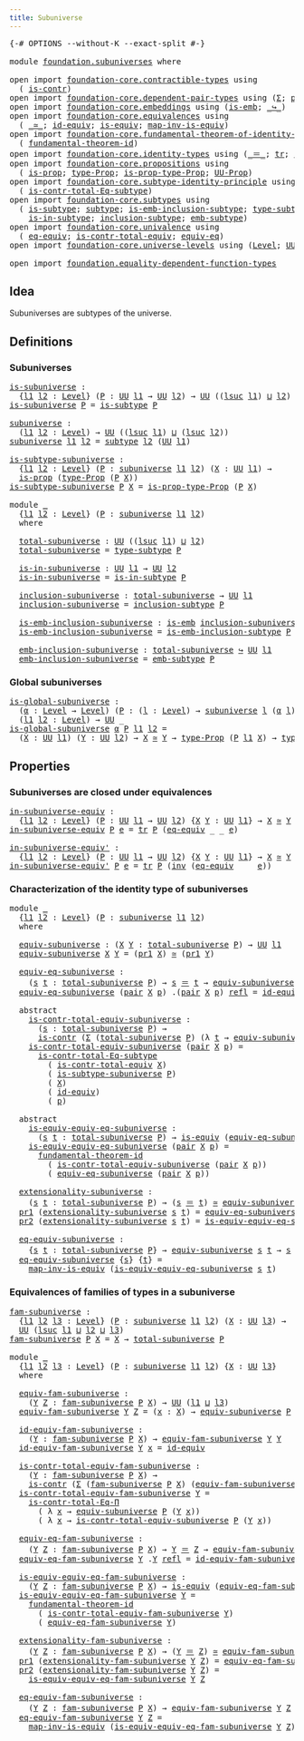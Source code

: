 ```yaml
---
title: Subuniverse
---
```


<pre class="Agda"><a id="37" class="Symbol">{-#</a> <a id="41" class="Keyword">OPTIONS</a> <a id="49" class="Pragma">--without-K</a> <a id="61" class="Pragma">--exact-split</a> <a id="75" class="Symbol">#-}</a>

<a id="80" class="Keyword">module</a> <a id="87" href="foundation.subuniverses.html" class="Module">foundation.subuniverses</a> <a id="111" class="Keyword">where</a>

<a id="118" class="Keyword">open</a> <a id="123" class="Keyword">import</a> <a id="130" href="foundation-core.contractible-types.html" class="Module">foundation-core.contractible-types</a> <a id="165" class="Keyword">using</a>
  <a id="173" class="Symbol">(</a> <a id="175" href="foundation-core.contractible-types.html#1006" class="Function">is-contr</a><a id="183" class="Symbol">)</a>
<a id="185" class="Keyword">open</a> <a id="190" class="Keyword">import</a> <a id="197" href="foundation-core.dependent-pair-types.html" class="Module">foundation-core.dependent-pair-types</a> <a id="234" class="Keyword">using</a> <a id="240" class="Symbol">(</a><a id="241" href="foundation-core.dependent-pair-types.html#515" class="Record">Σ</a><a id="242" class="Symbol">;</a> <a id="244" href="foundation-core.dependent-pair-types.html#588" class="InductiveConstructor">pair</a><a id="248" class="Symbol">;</a> <a id="250" href="foundation-core.dependent-pair-types.html#605" class="Field">pr1</a><a id="253" class="Symbol">;</a> <a id="255" href="foundation-core.dependent-pair-types.html#617" class="Field">pr2</a><a id="258" class="Symbol">)</a>
<a id="260" class="Keyword">open</a> <a id="265" class="Keyword">import</a> <a id="272" href="foundation-core.embeddings.html" class="Module">foundation-core.embeddings</a> <a id="299" class="Keyword">using</a> <a id="305" class="Symbol">(</a><a id="306" href="foundation-core.embeddings.html#992" class="Function">is-emb</a><a id="312" class="Symbol">;</a> <a id="314" href="foundation-core.embeddings.html#1074" class="Function Operator">_↪_</a><a id="317" class="Symbol">)</a>
<a id="319" class="Keyword">open</a> <a id="324" class="Keyword">import</a> <a id="331" href="foundation-core.equivalences.html" class="Module">foundation-core.equivalences</a> <a id="360" class="Keyword">using</a>
  <a id="368" class="Symbol">(</a> <a id="370" href="foundation-core.equivalences.html#1621" class="Function Operator">_≃_</a><a id="373" class="Symbol">;</a> <a id="375" href="foundation-core.equivalences.html#2494" class="Function">id-equiv</a><a id="383" class="Symbol">;</a> <a id="385" href="foundation-core.equivalences.html#1556" class="Function">is-equiv</a><a id="393" class="Symbol">;</a> <a id="395" href="foundation-core.equivalences.html#4187" class="Function">map-inv-is-equiv</a><a id="411" class="Symbol">)</a>
<a id="413" class="Keyword">open</a> <a id="418" class="Keyword">import</a> <a id="425" href="foundation-core.fundamental-theorem-of-identity-types.html" class="Module">foundation-core.fundamental-theorem-of-identity-types</a> <a id="479" class="Keyword">using</a>
  <a id="487" class="Symbol">(</a> <a id="489" href="foundation-core.fundamental-theorem-of-identity-types.html#1894" class="Function">fundamental-theorem-id</a><a id="511" class="Symbol">)</a>
<a id="513" class="Keyword">open</a> <a id="518" class="Keyword">import</a> <a id="525" href="foundation-core.identity-types.html" class="Module">foundation-core.identity-types</a> <a id="556" class="Keyword">using</a> <a id="562" class="Symbol">(</a><a id="563" href="foundation-core.identity-types.html#1865" class="Function Operator">_＝_</a><a id="566" class="Symbol">;</a> <a id="568" href="foundation-core.identity-types.html#5702" class="Function">tr</a><a id="570" class="Symbol">;</a> <a id="572" href="foundation-core.identity-types.html#2729" class="Function">inv</a><a id="575" class="Symbol">;</a> <a id="577" href="foundation-core.identity-types.html#1820" class="InductiveConstructor">refl</a><a id="581" class="Symbol">;</a> <a id="583" href="foundation-core.identity-types.html#4003" class="Function">ap</a><a id="585" class="Symbol">)</a>
<a id="587" class="Keyword">open</a> <a id="592" class="Keyword">import</a> <a id="599" href="foundation-core.propositions.html" class="Module">foundation-core.propositions</a> <a id="628" class="Keyword">using</a>
  <a id="636" class="Symbol">(</a> <a id="638" href="foundation-core.propositions.html#1309" class="Function">is-prop</a><a id="645" class="Symbol">;</a> <a id="647" href="foundation-core.propositions.html#1495" class="Function">type-Prop</a><a id="656" class="Symbol">;</a> <a id="658" href="foundation-core.propositions.html#1562" class="Function">is-prop-type-Prop</a><a id="675" class="Symbol">;</a> <a id="677" href="foundation-core.propositions.html#1393" class="Function">UU-Prop</a><a id="684" class="Symbol">)</a>
<a id="686" class="Keyword">open</a> <a id="691" class="Keyword">import</a> <a id="698" href="foundation-core.subtype-identity-principle.html" class="Module">foundation-core.subtype-identity-principle</a> <a id="741" class="Keyword">using</a>
  <a id="749" class="Symbol">(</a> <a id="751" href="foundation-core.subtype-identity-principle.html#1586" class="Function">is-contr-total-Eq-subtype</a><a id="776" class="Symbol">)</a>
<a id="778" class="Keyword">open</a> <a id="783" class="Keyword">import</a> <a id="790" href="foundation-core.subtypes.html" class="Module">foundation-core.subtypes</a> <a id="815" class="Keyword">using</a>
  <a id="823" class="Symbol">(</a> <a id="825" href="foundation-core.subtypes.html#2152" class="Function">is-subtype</a><a id="835" class="Symbol">;</a> <a id="837" href="foundation-core.subtypes.html#2275" class="Function">subtype</a><a id="844" class="Symbol">;</a> <a id="846" href="foundation-core.subtypes.html#3783" class="Function">is-emb-inclusion-subtype</a><a id="870" class="Symbol">;</a> <a id="872" href="foundation-core.subtypes.html#2619" class="Function">type-subtype</a><a id="884" class="Symbol">;</a>
    <a id="890" href="foundation-core.subtypes.html#2439" class="Function">is-in-subtype</a><a id="903" class="Symbol">;</a> <a id="905" href="foundation-core.subtypes.html#2685" class="Function">inclusion-subtype</a><a id="922" class="Symbol">;</a> <a id="924" href="foundation-core.subtypes.html#4029" class="Function">emb-subtype</a><a id="935" class="Symbol">)</a>
<a id="937" class="Keyword">open</a> <a id="942" class="Keyword">import</a> <a id="949" href="foundation-core.univalence.html" class="Module">foundation-core.univalence</a> <a id="976" class="Keyword">using</a>
  <a id="984" class="Symbol">(</a> <a id="986" href="foundation-core.univalence.html#2129" class="Function">eq-equiv</a><a id="994" class="Symbol">;</a> <a id="996" href="foundation-core.univalence.html#2381" class="Function">is-contr-total-equiv</a><a id="1016" class="Symbol">;</a> <a id="1018" href="foundation-core.univalence.html#987" class="Function">equiv-eq</a><a id="1026" class="Symbol">)</a>
<a id="1028" class="Keyword">open</a> <a id="1033" class="Keyword">import</a> <a id="1040" href="foundation-core.universe-levels.html" class="Module">foundation-core.universe-levels</a> <a id="1072" class="Keyword">using</a> <a id="1078" class="Symbol">(</a><a id="1079" href="Agda.Primitive.html#597" class="Postulate">Level</a><a id="1084" class="Symbol">;</a> <a id="1086" href="foundation-core.universe-levels.html#235" class="Primitive">UU</a><a id="1088" class="Symbol">;</a> <a id="1090" href="Agda.Primitive.html#780" class="Primitive">lsuc</a><a id="1094" class="Symbol">;</a> <a id="1096" href="Agda.Primitive.html#810" class="Primitive Operator">_⊔_</a><a id="1099" class="Symbol">)</a>

<a id="1102" class="Keyword">open</a> <a id="1107" class="Keyword">import</a> <a id="1114" href="foundation.equality-dependent-function-types.html" class="Module">foundation.equality-dependent-function-types</a>
</pre>
## Idea

Subuniverses are subtypes of the universe.

## Definitions

### Subuniverses

<pre class="Agda"><a id="is-subuniverse"></a><a id="1259" href="foundation.subuniverses.html#1259" class="Function">is-subuniverse</a> <a id="1274" class="Symbol">:</a>
  <a id="1278" class="Symbol">{</a><a id="1279" href="foundation.subuniverses.html#1279" class="Bound">l1</a> <a id="1282" href="foundation.subuniverses.html#1282" class="Bound">l2</a> <a id="1285" class="Symbol">:</a> <a id="1287" href="Agda.Primitive.html#597" class="Postulate">Level</a><a id="1292" class="Symbol">}</a> <a id="1294" class="Symbol">(</a><a id="1295" href="foundation.subuniverses.html#1295" class="Bound">P</a> <a id="1297" class="Symbol">:</a> <a id="1299" href="foundation-core.universe-levels.html#235" class="Primitive">UU</a> <a id="1302" href="foundation.subuniverses.html#1279" class="Bound">l1</a> <a id="1305" class="Symbol">→</a> <a id="1307" href="foundation-core.universe-levels.html#235" class="Primitive">UU</a> <a id="1310" href="foundation.subuniverses.html#1282" class="Bound">l2</a><a id="1312" class="Symbol">)</a> <a id="1314" class="Symbol">→</a> <a id="1316" href="foundation-core.universe-levels.html#235" class="Primitive">UU</a> <a id="1319" class="Symbol">((</a><a id="1321" href="Agda.Primitive.html#780" class="Primitive">lsuc</a> <a id="1326" href="foundation.subuniverses.html#1279" class="Bound">l1</a><a id="1328" class="Symbol">)</a> <a id="1330" href="Agda.Primitive.html#810" class="Primitive Operator">⊔</a> <a id="1332" href="foundation.subuniverses.html#1282" class="Bound">l2</a><a id="1334" class="Symbol">)</a>
<a id="1336" href="foundation.subuniverses.html#1259" class="Function">is-subuniverse</a> <a id="1351" href="foundation.subuniverses.html#1351" class="Bound">P</a> <a id="1353" class="Symbol">=</a> <a id="1355" href="foundation-core.subtypes.html#2152" class="Function">is-subtype</a> <a id="1366" href="foundation.subuniverses.html#1351" class="Bound">P</a>

<a id="subuniverse"></a><a id="1369" href="foundation.subuniverses.html#1369" class="Function">subuniverse</a> <a id="1381" class="Symbol">:</a>
  <a id="1385" class="Symbol">(</a><a id="1386" href="foundation.subuniverses.html#1386" class="Bound">l1</a> <a id="1389" href="foundation.subuniverses.html#1389" class="Bound">l2</a> <a id="1392" class="Symbol">:</a> <a id="1394" href="Agda.Primitive.html#597" class="Postulate">Level</a><a id="1399" class="Symbol">)</a> <a id="1401" class="Symbol">→</a> <a id="1403" href="foundation-core.universe-levels.html#235" class="Primitive">UU</a> <a id="1406" class="Symbol">((</a><a id="1408" href="Agda.Primitive.html#780" class="Primitive">lsuc</a> <a id="1413" href="foundation.subuniverses.html#1386" class="Bound">l1</a><a id="1415" class="Symbol">)</a> <a id="1417" href="Agda.Primitive.html#810" class="Primitive Operator">⊔</a> <a id="1419" class="Symbol">(</a><a id="1420" href="Agda.Primitive.html#780" class="Primitive">lsuc</a> <a id="1425" href="foundation.subuniverses.html#1389" class="Bound">l2</a><a id="1427" class="Symbol">))</a>
<a id="1430" href="foundation.subuniverses.html#1369" class="Function">subuniverse</a> <a id="1442" href="foundation.subuniverses.html#1442" class="Bound">l1</a> <a id="1445" href="foundation.subuniverses.html#1445" class="Bound">l2</a> <a id="1448" class="Symbol">=</a> <a id="1450" href="foundation-core.subtypes.html#2275" class="Function">subtype</a> <a id="1458" href="foundation.subuniverses.html#1445" class="Bound">l2</a> <a id="1461" class="Symbol">(</a><a id="1462" href="foundation-core.universe-levels.html#235" class="Primitive">UU</a> <a id="1465" href="foundation.subuniverses.html#1442" class="Bound">l1</a><a id="1467" class="Symbol">)</a>

<a id="is-subtype-subuniverse"></a><a id="1470" href="foundation.subuniverses.html#1470" class="Function">is-subtype-subuniverse</a> <a id="1493" class="Symbol">:</a>
  <a id="1497" class="Symbol">{</a><a id="1498" href="foundation.subuniverses.html#1498" class="Bound">l1</a> <a id="1501" href="foundation.subuniverses.html#1501" class="Bound">l2</a> <a id="1504" class="Symbol">:</a> <a id="1506" href="Agda.Primitive.html#597" class="Postulate">Level</a><a id="1511" class="Symbol">}</a> <a id="1513" class="Symbol">(</a><a id="1514" href="foundation.subuniverses.html#1514" class="Bound">P</a> <a id="1516" class="Symbol">:</a> <a id="1518" href="foundation.subuniverses.html#1369" class="Function">subuniverse</a> <a id="1530" href="foundation.subuniverses.html#1498" class="Bound">l1</a> <a id="1533" href="foundation.subuniverses.html#1501" class="Bound">l2</a><a id="1535" class="Symbol">)</a> <a id="1537" class="Symbol">(</a><a id="1538" href="foundation.subuniverses.html#1538" class="Bound">X</a> <a id="1540" class="Symbol">:</a> <a id="1542" href="foundation-core.universe-levels.html#235" class="Primitive">UU</a> <a id="1545" href="foundation.subuniverses.html#1498" class="Bound">l1</a><a id="1547" class="Symbol">)</a> <a id="1549" class="Symbol">→</a>
  <a id="1553" href="foundation-core.propositions.html#1309" class="Function">is-prop</a> <a id="1561" class="Symbol">(</a><a id="1562" href="foundation-core.propositions.html#1495" class="Function">type-Prop</a> <a id="1572" class="Symbol">(</a><a id="1573" href="foundation.subuniverses.html#1514" class="Bound">P</a> <a id="1575" href="foundation.subuniverses.html#1538" class="Bound">X</a><a id="1576" class="Symbol">))</a>
<a id="1579" href="foundation.subuniverses.html#1470" class="Function">is-subtype-subuniverse</a> <a id="1602" href="foundation.subuniverses.html#1602" class="Bound">P</a> <a id="1604" href="foundation.subuniverses.html#1604" class="Bound">X</a> <a id="1606" class="Symbol">=</a> <a id="1608" href="foundation-core.propositions.html#1562" class="Function">is-prop-type-Prop</a> <a id="1626" class="Symbol">(</a><a id="1627" href="foundation.subuniverses.html#1602" class="Bound">P</a> <a id="1629" href="foundation.subuniverses.html#1604" class="Bound">X</a><a id="1630" class="Symbol">)</a>

<a id="1633" class="Keyword">module</a> <a id="1640" href="foundation.subuniverses.html#1640" class="Module">_</a>
  <a id="1644" class="Symbol">{</a><a id="1645" href="foundation.subuniverses.html#1645" class="Bound">l1</a> <a id="1648" href="foundation.subuniverses.html#1648" class="Bound">l2</a> <a id="1651" class="Symbol">:</a> <a id="1653" href="Agda.Primitive.html#597" class="Postulate">Level</a><a id="1658" class="Symbol">}</a> <a id="1660" class="Symbol">(</a><a id="1661" href="foundation.subuniverses.html#1661" class="Bound">P</a> <a id="1663" class="Symbol">:</a> <a id="1665" href="foundation.subuniverses.html#1369" class="Function">subuniverse</a> <a id="1677" href="foundation.subuniverses.html#1645" class="Bound">l1</a> <a id="1680" href="foundation.subuniverses.html#1648" class="Bound">l2</a><a id="1682" class="Symbol">)</a>
  <a id="1686" class="Keyword">where</a>

  <a id="1695" href="foundation.subuniverses.html#1695" class="Function">total-subuniverse</a> <a id="1713" class="Symbol">:</a> <a id="1715" href="foundation-core.universe-levels.html#235" class="Primitive">UU</a> <a id="1718" class="Symbol">((</a><a id="1720" href="Agda.Primitive.html#780" class="Primitive">lsuc</a> <a id="1725" href="foundation.subuniverses.html#1645" class="Bound">l1</a><a id="1727" class="Symbol">)</a> <a id="1729" href="Agda.Primitive.html#810" class="Primitive Operator">⊔</a> <a id="1731" href="foundation.subuniverses.html#1648" class="Bound">l2</a><a id="1733" class="Symbol">)</a>
  <a id="1737" href="foundation.subuniverses.html#1695" class="Function">total-subuniverse</a> <a id="1755" class="Symbol">=</a> <a id="1757" href="foundation-core.subtypes.html#2619" class="Function">type-subtype</a> <a id="1770" href="foundation.subuniverses.html#1661" class="Bound">P</a>

  <a id="1775" href="foundation.subuniverses.html#1775" class="Function">is-in-subuniverse</a> <a id="1793" class="Symbol">:</a> <a id="1795" href="foundation-core.universe-levels.html#235" class="Primitive">UU</a> <a id="1798" href="foundation.subuniverses.html#1645" class="Bound">l1</a> <a id="1801" class="Symbol">→</a> <a id="1803" href="foundation-core.universe-levels.html#235" class="Primitive">UU</a> <a id="1806" href="foundation.subuniverses.html#1648" class="Bound">l2</a>
  <a id="1811" href="foundation.subuniverses.html#1775" class="Function">is-in-subuniverse</a> <a id="1829" class="Symbol">=</a> <a id="1831" href="foundation-core.subtypes.html#2439" class="Function">is-in-subtype</a> <a id="1845" href="foundation.subuniverses.html#1661" class="Bound">P</a>

  <a id="1850" href="foundation.subuniverses.html#1850" class="Function">inclusion-subuniverse</a> <a id="1872" class="Symbol">:</a> <a id="1874" href="foundation.subuniverses.html#1695" class="Function">total-subuniverse</a> <a id="1892" class="Symbol">→</a> <a id="1894" href="foundation-core.universe-levels.html#235" class="Primitive">UU</a> <a id="1897" href="foundation.subuniverses.html#1645" class="Bound">l1</a>
  <a id="1902" href="foundation.subuniverses.html#1850" class="Function">inclusion-subuniverse</a> <a id="1924" class="Symbol">=</a> <a id="1926" href="foundation-core.subtypes.html#2685" class="Function">inclusion-subtype</a> <a id="1944" href="foundation.subuniverses.html#1661" class="Bound">P</a>

  <a id="1949" href="foundation.subuniverses.html#1949" class="Function">is-emb-inclusion-subuniverse</a> <a id="1978" class="Symbol">:</a> <a id="1980" href="foundation-core.embeddings.html#992" class="Function">is-emb</a> <a id="1987" href="foundation.subuniverses.html#1850" class="Function">inclusion-subuniverse</a>
  <a id="2011" href="foundation.subuniverses.html#1949" class="Function">is-emb-inclusion-subuniverse</a> <a id="2040" class="Symbol">=</a> <a id="2042" href="foundation-core.subtypes.html#3783" class="Function">is-emb-inclusion-subtype</a> <a id="2067" href="foundation.subuniverses.html#1661" class="Bound">P</a>

  <a id="2072" href="foundation.subuniverses.html#2072" class="Function">emb-inclusion-subuniverse</a> <a id="2098" class="Symbol">:</a> <a id="2100" href="foundation.subuniverses.html#1695" class="Function">total-subuniverse</a> <a id="2118" href="foundation-core.embeddings.html#1074" class="Function Operator">↪</a> <a id="2120" href="foundation-core.universe-levels.html#235" class="Primitive">UU</a> <a id="2123" href="foundation.subuniverses.html#1645" class="Bound">l1</a>
  <a id="2128" href="foundation.subuniverses.html#2072" class="Function">emb-inclusion-subuniverse</a> <a id="2154" class="Symbol">=</a> <a id="2156" href="foundation-core.subtypes.html#4029" class="Function">emb-subtype</a> <a id="2168" href="foundation.subuniverses.html#1661" class="Bound">P</a>
</pre>
### Global subuniverses

<pre class="Agda"><a id="is-global-subuniverse"></a><a id="2208" href="foundation.subuniverses.html#2208" class="Function">is-global-subuniverse</a> <a id="2230" class="Symbol">:</a>
  <a id="2234" class="Symbol">(</a><a id="2235" href="foundation.subuniverses.html#2235" class="Bound">α</a> <a id="2237" class="Symbol">:</a> <a id="2239" href="Agda.Primitive.html#597" class="Postulate">Level</a> <a id="2245" class="Symbol">→</a> <a id="2247" href="Agda.Primitive.html#597" class="Postulate">Level</a><a id="2252" class="Symbol">)</a> <a id="2254" class="Symbol">(</a><a id="2255" href="foundation.subuniverses.html#2255" class="Bound">P</a> <a id="2257" class="Symbol">:</a> <a id="2259" class="Symbol">(</a><a id="2260" href="foundation.subuniverses.html#2260" class="Bound">l</a> <a id="2262" class="Symbol">:</a> <a id="2264" href="Agda.Primitive.html#597" class="Postulate">Level</a><a id="2269" class="Symbol">)</a> <a id="2271" class="Symbol">→</a> <a id="2273" href="foundation.subuniverses.html#1369" class="Function">subuniverse</a> <a id="2285" href="foundation.subuniverses.html#2260" class="Bound">l</a> <a id="2287" class="Symbol">(</a><a id="2288" href="foundation.subuniverses.html#2235" class="Bound">α</a> <a id="2290" href="foundation.subuniverses.html#2260" class="Bound">l</a><a id="2291" class="Symbol">))</a> <a id="2294" class="Symbol">→</a>
  <a id="2298" class="Symbol">(</a><a id="2299" href="foundation.subuniverses.html#2299" class="Bound">l1</a> <a id="2302" href="foundation.subuniverses.html#2302" class="Bound">l2</a> <a id="2305" class="Symbol">:</a> <a id="2307" href="Agda.Primitive.html#597" class="Postulate">Level</a><a id="2312" class="Symbol">)</a> <a id="2314" class="Symbol">→</a> <a id="2316" href="foundation-core.universe-levels.html#235" class="Primitive">UU</a> <a id="2319" class="Symbol">_</a>
<a id="2321" href="foundation.subuniverses.html#2208" class="Function">is-global-subuniverse</a> <a id="2343" href="foundation.subuniverses.html#2343" class="Bound">α</a> <a id="2345" href="foundation.subuniverses.html#2345" class="Bound">P</a> <a id="2347" href="foundation.subuniverses.html#2347" class="Bound">l1</a> <a id="2350" href="foundation.subuniverses.html#2350" class="Bound">l2</a> <a id="2353" class="Symbol">=</a>
  <a id="2357" class="Symbol">(</a><a id="2358" href="foundation.subuniverses.html#2358" class="Bound">X</a> <a id="2360" class="Symbol">:</a> <a id="2362" href="foundation-core.universe-levels.html#235" class="Primitive">UU</a> <a id="2365" href="foundation.subuniverses.html#2347" class="Bound">l1</a><a id="2367" class="Symbol">)</a> <a id="2369" class="Symbol">(</a><a id="2370" href="foundation.subuniverses.html#2370" class="Bound">Y</a> <a id="2372" class="Symbol">:</a> <a id="2374" href="foundation-core.universe-levels.html#235" class="Primitive">UU</a> <a id="2377" href="foundation.subuniverses.html#2350" class="Bound">l2</a><a id="2379" class="Symbol">)</a> <a id="2381" class="Symbol">→</a> <a id="2383" href="foundation.subuniverses.html#2358" class="Bound">X</a> <a id="2385" href="foundation-core.equivalences.html#1621" class="Function Operator">≃</a> <a id="2387" href="foundation.subuniverses.html#2370" class="Bound">Y</a> <a id="2389" class="Symbol">→</a> <a id="2391" href="foundation-core.propositions.html#1495" class="Function">type-Prop</a> <a id="2401" class="Symbol">(</a><a id="2402" href="foundation.subuniverses.html#2345" class="Bound">P</a> <a id="2404" href="foundation.subuniverses.html#2347" class="Bound">l1</a> <a id="2407" href="foundation.subuniverses.html#2358" class="Bound">X</a><a id="2408" class="Symbol">)</a> <a id="2410" class="Symbol">→</a> <a id="2412" href="foundation-core.propositions.html#1495" class="Function">type-Prop</a> <a id="2422" class="Symbol">(</a><a id="2423" href="foundation.subuniverses.html#2345" class="Bound">P</a> <a id="2425" href="foundation.subuniverses.html#2350" class="Bound">l2</a> <a id="2428" href="foundation.subuniverses.html#2370" class="Bound">Y</a><a id="2429" class="Symbol">)</a>
</pre>
## Properties

### Subuniverses are closed under equivalences

<pre class="Agda"><a id="in-subuniverse-equiv"></a><a id="2507" href="foundation.subuniverses.html#2507" class="Function">in-subuniverse-equiv</a> <a id="2528" class="Symbol">:</a>
  <a id="2532" class="Symbol">{</a><a id="2533" href="foundation.subuniverses.html#2533" class="Bound">l1</a> <a id="2536" href="foundation.subuniverses.html#2536" class="Bound">l2</a> <a id="2539" class="Symbol">:</a> <a id="2541" href="Agda.Primitive.html#597" class="Postulate">Level</a><a id="2546" class="Symbol">}</a> <a id="2548" class="Symbol">(</a><a id="2549" href="foundation.subuniverses.html#2549" class="Bound">P</a> <a id="2551" class="Symbol">:</a> <a id="2553" href="foundation-core.universe-levels.html#235" class="Primitive">UU</a> <a id="2556" href="foundation.subuniverses.html#2533" class="Bound">l1</a> <a id="2559" class="Symbol">→</a> <a id="2561" href="foundation-core.universe-levels.html#235" class="Primitive">UU</a> <a id="2564" href="foundation.subuniverses.html#2536" class="Bound">l2</a><a id="2566" class="Symbol">)</a> <a id="2568" class="Symbol">{</a><a id="2569" href="foundation.subuniverses.html#2569" class="Bound">X</a> <a id="2571" href="foundation.subuniverses.html#2571" class="Bound">Y</a> <a id="2573" class="Symbol">:</a> <a id="2575" href="foundation-core.universe-levels.html#235" class="Primitive">UU</a> <a id="2578" href="foundation.subuniverses.html#2533" class="Bound">l1</a><a id="2580" class="Symbol">}</a> <a id="2582" class="Symbol">→</a> <a id="2584" href="foundation.subuniverses.html#2569" class="Bound">X</a> <a id="2586" href="foundation-core.equivalences.html#1621" class="Function Operator">≃</a> <a id="2588" href="foundation.subuniverses.html#2571" class="Bound">Y</a> <a id="2590" class="Symbol">→</a> <a id="2592" href="foundation.subuniverses.html#2549" class="Bound">P</a> <a id="2594" href="foundation.subuniverses.html#2569" class="Bound">X</a> <a id="2596" class="Symbol">→</a> <a id="2598" href="foundation.subuniverses.html#2549" class="Bound">P</a> <a id="2600" href="foundation.subuniverses.html#2571" class="Bound">Y</a>
<a id="2602" href="foundation.subuniverses.html#2507" class="Function">in-subuniverse-equiv</a> <a id="2623" href="foundation.subuniverses.html#2623" class="Bound">P</a> <a id="2625" href="foundation.subuniverses.html#2625" class="Bound">e</a> <a id="2627" class="Symbol">=</a> <a id="2629" href="foundation-core.identity-types.html#5702" class="Function">tr</a> <a id="2632" href="foundation.subuniverses.html#2623" class="Bound">P</a> <a id="2634" class="Symbol">(</a><a id="2635" href="foundation-core.univalence.html#2129" class="Function">eq-equiv</a> <a id="2644" class="Symbol">_</a> <a id="2646" class="Symbol">_</a> <a id="2648" href="foundation.subuniverses.html#2625" class="Bound">e</a><a id="2649" class="Symbol">)</a>

<a id="in-subuniverse-equiv&#39;"></a><a id="2652" href="foundation.subuniverses.html#2652" class="Function">in-subuniverse-equiv&#39;</a> <a id="2674" class="Symbol">:</a>
  <a id="2678" class="Symbol">{</a><a id="2679" href="foundation.subuniverses.html#2679" class="Bound">l1</a> <a id="2682" href="foundation.subuniverses.html#2682" class="Bound">l2</a> <a id="2685" class="Symbol">:</a> <a id="2687" href="Agda.Primitive.html#597" class="Postulate">Level</a><a id="2692" class="Symbol">}</a> <a id="2694" class="Symbol">(</a><a id="2695" href="foundation.subuniverses.html#2695" class="Bound">P</a> <a id="2697" class="Symbol">:</a> <a id="2699" href="foundation-core.universe-levels.html#235" class="Primitive">UU</a> <a id="2702" href="foundation.subuniverses.html#2679" class="Bound">l1</a> <a id="2705" class="Symbol">→</a> <a id="2707" href="foundation-core.universe-levels.html#235" class="Primitive">UU</a> <a id="2710" href="foundation.subuniverses.html#2682" class="Bound">l2</a><a id="2712" class="Symbol">)</a> <a id="2714" class="Symbol">{</a><a id="2715" href="foundation.subuniverses.html#2715" class="Bound">X</a> <a id="2717" href="foundation.subuniverses.html#2717" class="Bound">Y</a> <a id="2719" class="Symbol">:</a> <a id="2721" href="foundation-core.universe-levels.html#235" class="Primitive">UU</a> <a id="2724" href="foundation.subuniverses.html#2679" class="Bound">l1</a><a id="2726" class="Symbol">}</a> <a id="2728" class="Symbol">→</a> <a id="2730" href="foundation.subuniverses.html#2715" class="Bound">X</a> <a id="2732" href="foundation-core.equivalences.html#1621" class="Function Operator">≃</a> <a id="2734" href="foundation.subuniverses.html#2717" class="Bound">Y</a> <a id="2736" class="Symbol">→</a> <a id="2738" href="foundation.subuniverses.html#2695" class="Bound">P</a> <a id="2740" href="foundation.subuniverses.html#2717" class="Bound">Y</a> <a id="2742" class="Symbol">→</a> <a id="2744" href="foundation.subuniverses.html#2695" class="Bound">P</a> <a id="2746" href="foundation.subuniverses.html#2715" class="Bound">X</a>
<a id="2748" href="foundation.subuniverses.html#2652" class="Function">in-subuniverse-equiv&#39;</a> <a id="2770" href="foundation.subuniverses.html#2770" class="Bound">P</a> <a id="2772" href="foundation.subuniverses.html#2772" class="Bound">e</a> <a id="2774" class="Symbol">=</a> <a id="2776" href="foundation-core.identity-types.html#5702" class="Function">tr</a> <a id="2779" href="foundation.subuniverses.html#2770" class="Bound">P</a> <a id="2781" class="Symbol">(</a><a id="2782" href="foundation-core.identity-types.html#2729" class="Function">inv</a> <a id="2786" class="Symbol">(</a><a id="2787" href="foundation-core.univalence.html#2129" class="Function">eq-equiv</a> <a id="2796" class="Symbol">_</a> <a id="2798" class="Symbol">_</a> <a id="2800" href="foundation.subuniverses.html#2772" class="Bound">e</a><a id="2801" class="Symbol">))</a>
</pre>
### Characterization of the identity type of subuniverses

<pre class="Agda"><a id="2876" class="Keyword">module</a> <a id="2883" href="foundation.subuniverses.html#2883" class="Module">_</a>
  <a id="2887" class="Symbol">{</a><a id="2888" href="foundation.subuniverses.html#2888" class="Bound">l1</a> <a id="2891" href="foundation.subuniverses.html#2891" class="Bound">l2</a> <a id="2894" class="Symbol">:</a> <a id="2896" href="Agda.Primitive.html#597" class="Postulate">Level</a><a id="2901" class="Symbol">}</a> <a id="2903" class="Symbol">(</a><a id="2904" href="foundation.subuniverses.html#2904" class="Bound">P</a> <a id="2906" class="Symbol">:</a> <a id="2908" href="foundation.subuniverses.html#1369" class="Function">subuniverse</a> <a id="2920" href="foundation.subuniverses.html#2888" class="Bound">l1</a> <a id="2923" href="foundation.subuniverses.html#2891" class="Bound">l2</a><a id="2925" class="Symbol">)</a>
  <a id="2929" class="Keyword">where</a>
  
  <a id="2940" href="foundation.subuniverses.html#2940" class="Function">equiv-subuniverse</a> <a id="2958" class="Symbol">:</a> <a id="2960" class="Symbol">(</a><a id="2961" href="foundation.subuniverses.html#2961" class="Bound">X</a> <a id="2963" href="foundation.subuniverses.html#2963" class="Bound">Y</a> <a id="2965" class="Symbol">:</a> <a id="2967" href="foundation.subuniverses.html#1695" class="Function">total-subuniverse</a> <a id="2985" href="foundation.subuniverses.html#2904" class="Bound">P</a><a id="2986" class="Symbol">)</a> <a id="2988" class="Symbol">→</a> <a id="2990" href="foundation-core.universe-levels.html#235" class="Primitive">UU</a> <a id="2993" href="foundation.subuniverses.html#2888" class="Bound">l1</a>
  <a id="2998" href="foundation.subuniverses.html#2940" class="Function">equiv-subuniverse</a> <a id="3016" href="foundation.subuniverses.html#3016" class="Bound">X</a> <a id="3018" href="foundation.subuniverses.html#3018" class="Bound">Y</a> <a id="3020" class="Symbol">=</a> <a id="3022" class="Symbol">(</a><a id="3023" href="foundation-core.dependent-pair-types.html#605" class="Field">pr1</a> <a id="3027" href="foundation.subuniverses.html#3016" class="Bound">X</a><a id="3028" class="Symbol">)</a> <a id="3030" href="foundation-core.equivalences.html#1621" class="Function Operator">≃</a> <a id="3032" class="Symbol">(</a><a id="3033" href="foundation-core.dependent-pair-types.html#605" class="Field">pr1</a> <a id="3037" href="foundation.subuniverses.html#3018" class="Bound">Y</a><a id="3038" class="Symbol">)</a>

  <a id="3043" href="foundation.subuniverses.html#3043" class="Function">equiv-eq-subuniverse</a> <a id="3064" class="Symbol">:</a>
    <a id="3070" class="Symbol">(</a><a id="3071" href="foundation.subuniverses.html#3071" class="Bound">s</a> <a id="3073" href="foundation.subuniverses.html#3073" class="Bound">t</a> <a id="3075" class="Symbol">:</a> <a id="3077" href="foundation.subuniverses.html#1695" class="Function">total-subuniverse</a> <a id="3095" href="foundation.subuniverses.html#2904" class="Bound">P</a><a id="3096" class="Symbol">)</a> <a id="3098" class="Symbol">→</a> <a id="3100" href="foundation.subuniverses.html#3071" class="Bound">s</a> <a id="3102" href="foundation-core.identity-types.html#1865" class="Function Operator">＝</a> <a id="3104" href="foundation.subuniverses.html#3073" class="Bound">t</a> <a id="3106" class="Symbol">→</a> <a id="3108" href="foundation.subuniverses.html#2940" class="Function">equiv-subuniverse</a> <a id="3126" href="foundation.subuniverses.html#3071" class="Bound">s</a> <a id="3128" href="foundation.subuniverses.html#3073" class="Bound">t</a>
  <a id="3132" href="foundation.subuniverses.html#3043" class="Function">equiv-eq-subuniverse</a> <a id="3153" class="Symbol">(</a><a id="3154" href="foundation-core.dependent-pair-types.html#588" class="InductiveConstructor">pair</a> <a id="3159" href="foundation.subuniverses.html#3159" class="Bound">X</a> <a id="3161" href="foundation.subuniverses.html#3161" class="Bound">p</a><a id="3162" class="Symbol">)</a> <a id="3164" class="DottedPattern Symbol">.(</a><a id="3166" href="foundation-core.dependent-pair-types.html#588" class="DottedPattern InductiveConstructor">pair</a> <a id="3171" href="foundation.subuniverses.html#3159" class="DottedPattern Bound">X</a> <a id="3173" href="foundation.subuniverses.html#3161" class="DottedPattern Bound">p</a><a id="3174" class="DottedPattern Symbol">)</a> <a id="3176" href="foundation-core.identity-types.html#1820" class="InductiveConstructor">refl</a> <a id="3181" class="Symbol">=</a> <a id="3183" href="foundation-core.equivalences.html#2494" class="Function">id-equiv</a>

  <a id="3195" class="Keyword">abstract</a>
    <a id="3208" href="foundation.subuniverses.html#3208" class="Function">is-contr-total-equiv-subuniverse</a> <a id="3241" class="Symbol">:</a>
      <a id="3249" class="Symbol">(</a><a id="3250" href="foundation.subuniverses.html#3250" class="Bound">s</a> <a id="3252" class="Symbol">:</a> <a id="3254" href="foundation.subuniverses.html#1695" class="Function">total-subuniverse</a> <a id="3272" href="foundation.subuniverses.html#2904" class="Bound">P</a><a id="3273" class="Symbol">)</a> <a id="3275" class="Symbol">→</a>
      <a id="3283" href="foundation-core.contractible-types.html#1006" class="Function">is-contr</a> <a id="3292" class="Symbol">(</a><a id="3293" href="foundation-core.dependent-pair-types.html#515" class="Record">Σ</a> <a id="3295" class="Symbol">(</a><a id="3296" href="foundation.subuniverses.html#1695" class="Function">total-subuniverse</a> <a id="3314" href="foundation.subuniverses.html#2904" class="Bound">P</a><a id="3315" class="Symbol">)</a> <a id="3317" class="Symbol">(λ</a> <a id="3320" href="foundation.subuniverses.html#3320" class="Bound">t</a> <a id="3322" class="Symbol">→</a> <a id="3324" href="foundation.subuniverses.html#2940" class="Function">equiv-subuniverse</a> <a id="3342" href="foundation.subuniverses.html#3250" class="Bound">s</a> <a id="3344" href="foundation.subuniverses.html#3320" class="Bound">t</a><a id="3345" class="Symbol">))</a>
    <a id="3352" href="foundation.subuniverses.html#3208" class="Function">is-contr-total-equiv-subuniverse</a> <a id="3385" class="Symbol">(</a><a id="3386" href="foundation-core.dependent-pair-types.html#588" class="InductiveConstructor">pair</a> <a id="3391" href="foundation.subuniverses.html#3391" class="Bound">X</a> <a id="3393" href="foundation.subuniverses.html#3393" class="Bound">p</a><a id="3394" class="Symbol">)</a> <a id="3396" class="Symbol">=</a>
      <a id="3404" href="foundation-core.subtype-identity-principle.html#1586" class="Function">is-contr-total-Eq-subtype</a>
        <a id="3438" class="Symbol">(</a> <a id="3440" href="foundation-core.univalence.html#2381" class="Function">is-contr-total-equiv</a> <a id="3461" href="foundation.subuniverses.html#3391" class="Bound">X</a><a id="3462" class="Symbol">)</a>
        <a id="3472" class="Symbol">(</a> <a id="3474" href="foundation.subuniverses.html#1470" class="Function">is-subtype-subuniverse</a> <a id="3497" href="foundation.subuniverses.html#2904" class="Bound">P</a><a id="3498" class="Symbol">)</a>
        <a id="3508" class="Symbol">(</a> <a id="3510" href="foundation.subuniverses.html#3391" class="Bound">X</a><a id="3511" class="Symbol">)</a>
        <a id="3521" class="Symbol">(</a> <a id="3523" href="foundation-core.equivalences.html#2494" class="Function">id-equiv</a><a id="3531" class="Symbol">)</a>
        <a id="3541" class="Symbol">(</a> <a id="3543" href="foundation.subuniverses.html#3393" class="Bound">p</a><a id="3544" class="Symbol">)</a>

  <a id="3549" class="Keyword">abstract</a>
    <a id="3562" href="foundation.subuniverses.html#3562" class="Function">is-equiv-equiv-eq-subuniverse</a> <a id="3592" class="Symbol">:</a>
      <a id="3600" class="Symbol">(</a><a id="3601" href="foundation.subuniverses.html#3601" class="Bound">s</a> <a id="3603" href="foundation.subuniverses.html#3603" class="Bound">t</a> <a id="3605" class="Symbol">:</a> <a id="3607" href="foundation.subuniverses.html#1695" class="Function">total-subuniverse</a> <a id="3625" href="foundation.subuniverses.html#2904" class="Bound">P</a><a id="3626" class="Symbol">)</a> <a id="3628" class="Symbol">→</a> <a id="3630" href="foundation-core.equivalences.html#1556" class="Function">is-equiv</a> <a id="3639" class="Symbol">(</a><a id="3640" href="foundation.subuniverses.html#3043" class="Function">equiv-eq-subuniverse</a> <a id="3661" href="foundation.subuniverses.html#3601" class="Bound">s</a> <a id="3663" href="foundation.subuniverses.html#3603" class="Bound">t</a><a id="3664" class="Symbol">)</a>
    <a id="3670" href="foundation.subuniverses.html#3562" class="Function">is-equiv-equiv-eq-subuniverse</a> <a id="3700" class="Symbol">(</a><a id="3701" href="foundation-core.dependent-pair-types.html#588" class="InductiveConstructor">pair</a> <a id="3706" href="foundation.subuniverses.html#3706" class="Bound">X</a> <a id="3708" href="foundation.subuniverses.html#3708" class="Bound">p</a><a id="3709" class="Symbol">)</a> <a id="3711" class="Symbol">=</a>
      <a id="3719" href="foundation-core.fundamental-theorem-of-identity-types.html#1894" class="Function">fundamental-theorem-id</a>
        <a id="3750" class="Symbol">(</a> <a id="3752" href="foundation.subuniverses.html#3208" class="Function">is-contr-total-equiv-subuniverse</a> <a id="3785" class="Symbol">(</a><a id="3786" href="foundation-core.dependent-pair-types.html#588" class="InductiveConstructor">pair</a> <a id="3791" href="foundation.subuniverses.html#3706" class="Bound">X</a> <a id="3793" href="foundation.subuniverses.html#3708" class="Bound">p</a><a id="3794" class="Symbol">))</a>
        <a id="3805" class="Symbol">(</a> <a id="3807" href="foundation.subuniverses.html#3043" class="Function">equiv-eq-subuniverse</a> <a id="3828" class="Symbol">(</a><a id="3829" href="foundation-core.dependent-pair-types.html#588" class="InductiveConstructor">pair</a> <a id="3834" href="foundation.subuniverses.html#3706" class="Bound">X</a> <a id="3836" href="foundation.subuniverses.html#3708" class="Bound">p</a><a id="3837" class="Symbol">))</a>

  <a id="3843" href="foundation.subuniverses.html#3843" class="Function">extensionality-subuniverse</a> <a id="3870" class="Symbol">:</a>
    <a id="3876" class="Symbol">(</a><a id="3877" href="foundation.subuniverses.html#3877" class="Bound">s</a> <a id="3879" href="foundation.subuniverses.html#3879" class="Bound">t</a> <a id="3881" class="Symbol">:</a> <a id="3883" href="foundation.subuniverses.html#1695" class="Function">total-subuniverse</a> <a id="3901" href="foundation.subuniverses.html#2904" class="Bound">P</a><a id="3902" class="Symbol">)</a> <a id="3904" class="Symbol">→</a> <a id="3906" class="Symbol">(</a><a id="3907" href="foundation.subuniverses.html#3877" class="Bound">s</a> <a id="3909" href="foundation-core.identity-types.html#1865" class="Function Operator">＝</a> <a id="3911" href="foundation.subuniverses.html#3879" class="Bound">t</a><a id="3912" class="Symbol">)</a> <a id="3914" href="foundation-core.equivalences.html#1621" class="Function Operator">≃</a> <a id="3916" href="foundation.subuniverses.html#2940" class="Function">equiv-subuniverse</a> <a id="3934" href="foundation.subuniverses.html#3877" class="Bound">s</a> <a id="3936" href="foundation.subuniverses.html#3879" class="Bound">t</a>
  <a id="3940" href="foundation-core.dependent-pair-types.html#605" class="Field">pr1</a> <a id="3944" class="Symbol">(</a><a id="3945" href="foundation.subuniverses.html#3843" class="Function">extensionality-subuniverse</a> <a id="3972" href="foundation.subuniverses.html#3972" class="Bound">s</a> <a id="3974" href="foundation.subuniverses.html#3974" class="Bound">t</a><a id="3975" class="Symbol">)</a> <a id="3977" class="Symbol">=</a> <a id="3979" href="foundation.subuniverses.html#3043" class="Function">equiv-eq-subuniverse</a> <a id="4000" href="foundation.subuniverses.html#3972" class="Bound">s</a> <a id="4002" href="foundation.subuniverses.html#3974" class="Bound">t</a>
  <a id="4006" href="foundation-core.dependent-pair-types.html#617" class="Field">pr2</a> <a id="4010" class="Symbol">(</a><a id="4011" href="foundation.subuniverses.html#3843" class="Function">extensionality-subuniverse</a> <a id="4038" href="foundation.subuniverses.html#4038" class="Bound">s</a> <a id="4040" href="foundation.subuniverses.html#4040" class="Bound">t</a><a id="4041" class="Symbol">)</a> <a id="4043" class="Symbol">=</a> <a id="4045" href="foundation.subuniverses.html#3562" class="Function">is-equiv-equiv-eq-subuniverse</a> <a id="4075" href="foundation.subuniverses.html#4038" class="Bound">s</a> <a id="4077" href="foundation.subuniverses.html#4040" class="Bound">t</a>

  <a id="4082" href="foundation.subuniverses.html#4082" class="Function">eq-equiv-subuniverse</a> <a id="4103" class="Symbol">:</a>
    <a id="4109" class="Symbol">{</a><a id="4110" href="foundation.subuniverses.html#4110" class="Bound">s</a> <a id="4112" href="foundation.subuniverses.html#4112" class="Bound">t</a> <a id="4114" class="Symbol">:</a> <a id="4116" href="foundation.subuniverses.html#1695" class="Function">total-subuniverse</a> <a id="4134" href="foundation.subuniverses.html#2904" class="Bound">P</a><a id="4135" class="Symbol">}</a> <a id="4137" class="Symbol">→</a> <a id="4139" href="foundation.subuniverses.html#2940" class="Function">equiv-subuniverse</a> <a id="4157" href="foundation.subuniverses.html#4110" class="Bound">s</a> <a id="4159" href="foundation.subuniverses.html#4112" class="Bound">t</a> <a id="4161" class="Symbol">→</a> <a id="4163" href="foundation.subuniverses.html#4110" class="Bound">s</a> <a id="4165" href="foundation-core.identity-types.html#1865" class="Function Operator">＝</a> <a id="4167" href="foundation.subuniverses.html#4112" class="Bound">t</a>
  <a id="4171" href="foundation.subuniverses.html#4082" class="Function">eq-equiv-subuniverse</a> <a id="4192" class="Symbol">{</a><a id="4193" href="foundation.subuniverses.html#4193" class="Bound">s</a><a id="4194" class="Symbol">}</a> <a id="4196" class="Symbol">{</a><a id="4197" href="foundation.subuniverses.html#4197" class="Bound">t</a><a id="4198" class="Symbol">}</a> <a id="4200" class="Symbol">=</a>
    <a id="4206" href="foundation-core.equivalences.html#4187" class="Function">map-inv-is-equiv</a> <a id="4223" class="Symbol">(</a><a id="4224" href="foundation.subuniverses.html#3562" class="Function">is-equiv-equiv-eq-subuniverse</a> <a id="4254" href="foundation.subuniverses.html#4193" class="Bound">s</a> <a id="4256" href="foundation.subuniverses.html#4197" class="Bound">t</a><a id="4257" class="Symbol">)</a>
</pre>
### Equivalences of families of types in a subuniverse

<pre class="Agda"><a id="fam-subuniverse"></a><a id="4328" href="foundation.subuniverses.html#4328" class="Function">fam-subuniverse</a> <a id="4344" class="Symbol">:</a>
  <a id="4348" class="Symbol">{</a><a id="4349" href="foundation.subuniverses.html#4349" class="Bound">l1</a> <a id="4352" href="foundation.subuniverses.html#4352" class="Bound">l2</a> <a id="4355" href="foundation.subuniverses.html#4355" class="Bound">l3</a> <a id="4358" class="Symbol">:</a> <a id="4360" href="Agda.Primitive.html#597" class="Postulate">Level</a><a id="4365" class="Symbol">}</a> <a id="4367" class="Symbol">(</a><a id="4368" href="foundation.subuniverses.html#4368" class="Bound">P</a> <a id="4370" class="Symbol">:</a> <a id="4372" href="foundation.subuniverses.html#1369" class="Function">subuniverse</a> <a id="4384" href="foundation.subuniverses.html#4349" class="Bound">l1</a> <a id="4387" href="foundation.subuniverses.html#4352" class="Bound">l2</a><a id="4389" class="Symbol">)</a> <a id="4391" class="Symbol">(</a><a id="4392" href="foundation.subuniverses.html#4392" class="Bound">X</a> <a id="4394" class="Symbol">:</a> <a id="4396" href="foundation-core.universe-levels.html#235" class="Primitive">UU</a> <a id="4399" href="foundation.subuniverses.html#4355" class="Bound">l3</a><a id="4401" class="Symbol">)</a> <a id="4403" class="Symbol">→</a>
  <a id="4407" href="foundation-core.universe-levels.html#235" class="Primitive">UU</a> <a id="4410" class="Symbol">(</a><a id="4411" href="Agda.Primitive.html#780" class="Primitive">lsuc</a> <a id="4416" href="foundation.subuniverses.html#4349" class="Bound">l1</a> <a id="4419" href="Agda.Primitive.html#810" class="Primitive Operator">⊔</a> <a id="4421" href="foundation.subuniverses.html#4352" class="Bound">l2</a> <a id="4424" href="Agda.Primitive.html#810" class="Primitive Operator">⊔</a> <a id="4426" href="foundation.subuniverses.html#4355" class="Bound">l3</a><a id="4428" class="Symbol">)</a>
<a id="4430" href="foundation.subuniverses.html#4328" class="Function">fam-subuniverse</a> <a id="4446" href="foundation.subuniverses.html#4446" class="Bound">P</a> <a id="4448" href="foundation.subuniverses.html#4448" class="Bound">X</a> <a id="4450" class="Symbol">=</a> <a id="4452" href="foundation.subuniverses.html#4448" class="Bound">X</a> <a id="4454" class="Symbol">→</a> <a id="4456" href="foundation.subuniverses.html#1695" class="Function">total-subuniverse</a> <a id="4474" href="foundation.subuniverses.html#4446" class="Bound">P</a>

<a id="4477" class="Keyword">module</a> <a id="4484" href="foundation.subuniverses.html#4484" class="Module">_</a>
  <a id="4488" class="Symbol">{</a><a id="4489" href="foundation.subuniverses.html#4489" class="Bound">l1</a> <a id="4492" href="foundation.subuniverses.html#4492" class="Bound">l2</a> <a id="4495" href="foundation.subuniverses.html#4495" class="Bound">l3</a> <a id="4498" class="Symbol">:</a> <a id="4500" href="Agda.Primitive.html#597" class="Postulate">Level</a><a id="4505" class="Symbol">}</a> <a id="4507" class="Symbol">(</a><a id="4508" href="foundation.subuniverses.html#4508" class="Bound">P</a> <a id="4510" class="Symbol">:</a> <a id="4512" href="foundation.subuniverses.html#1369" class="Function">subuniverse</a> <a id="4524" href="foundation.subuniverses.html#4489" class="Bound">l1</a> <a id="4527" href="foundation.subuniverses.html#4492" class="Bound">l2</a><a id="4529" class="Symbol">)</a> <a id="4531" class="Symbol">{</a><a id="4532" href="foundation.subuniverses.html#4532" class="Bound">X</a> <a id="4534" class="Symbol">:</a> <a id="4536" href="foundation-core.universe-levels.html#235" class="Primitive">UU</a> <a id="4539" href="foundation.subuniverses.html#4495" class="Bound">l3</a><a id="4541" class="Symbol">}</a>
  <a id="4545" class="Keyword">where</a>
  
  <a id="4556" href="foundation.subuniverses.html#4556" class="Function">equiv-fam-subuniverse</a> <a id="4578" class="Symbol">:</a>
    <a id="4584" class="Symbol">(</a><a id="4585" href="foundation.subuniverses.html#4585" class="Bound">Y</a> <a id="4587" href="foundation.subuniverses.html#4587" class="Bound">Z</a> <a id="4589" class="Symbol">:</a> <a id="4591" href="foundation.subuniverses.html#4328" class="Function">fam-subuniverse</a> <a id="4607" href="foundation.subuniverses.html#4508" class="Bound">P</a> <a id="4609" href="foundation.subuniverses.html#4532" class="Bound">X</a><a id="4610" class="Symbol">)</a> <a id="4612" class="Symbol">→</a> <a id="4614" href="foundation-core.universe-levels.html#235" class="Primitive">UU</a> <a id="4617" class="Symbol">(</a><a id="4618" href="foundation.subuniverses.html#4489" class="Bound">l1</a> <a id="4621" href="Agda.Primitive.html#810" class="Primitive Operator">⊔</a> <a id="4623" href="foundation.subuniverses.html#4495" class="Bound">l3</a><a id="4625" class="Symbol">)</a>
  <a id="4629" href="foundation.subuniverses.html#4556" class="Function">equiv-fam-subuniverse</a> <a id="4651" href="foundation.subuniverses.html#4651" class="Bound">Y</a> <a id="4653" href="foundation.subuniverses.html#4653" class="Bound">Z</a> <a id="4655" class="Symbol">=</a> <a id="4657" class="Symbol">(</a><a id="4658" href="foundation.subuniverses.html#4658" class="Bound">x</a> <a id="4660" class="Symbol">:</a> <a id="4662" href="foundation.subuniverses.html#4532" class="Bound">X</a><a id="4663" class="Symbol">)</a> <a id="4665" class="Symbol">→</a> <a id="4667" href="foundation.subuniverses.html#2940" class="Function">equiv-subuniverse</a> <a id="4685" href="foundation.subuniverses.html#4508" class="Bound">P</a> <a id="4687" class="Symbol">(</a><a id="4688" href="foundation.subuniverses.html#4651" class="Bound">Y</a> <a id="4690" href="foundation.subuniverses.html#4658" class="Bound">x</a><a id="4691" class="Symbol">)</a> <a id="4693" class="Symbol">(</a><a id="4694" href="foundation.subuniverses.html#4653" class="Bound">Z</a> <a id="4696" href="foundation.subuniverses.html#4658" class="Bound">x</a><a id="4697" class="Symbol">)</a>

  <a id="4702" href="foundation.subuniverses.html#4702" class="Function">id-equiv-fam-subuniverse</a> <a id="4727" class="Symbol">:</a>
    <a id="4733" class="Symbol">(</a><a id="4734" href="foundation.subuniverses.html#4734" class="Bound">Y</a> <a id="4736" class="Symbol">:</a> <a id="4738" href="foundation.subuniverses.html#4328" class="Function">fam-subuniverse</a> <a id="4754" href="foundation.subuniverses.html#4508" class="Bound">P</a> <a id="4756" href="foundation.subuniverses.html#4532" class="Bound">X</a><a id="4757" class="Symbol">)</a> <a id="4759" class="Symbol">→</a> <a id="4761" href="foundation.subuniverses.html#4556" class="Function">equiv-fam-subuniverse</a> <a id="4783" href="foundation.subuniverses.html#4734" class="Bound">Y</a> <a id="4785" href="foundation.subuniverses.html#4734" class="Bound">Y</a>
  <a id="4789" href="foundation.subuniverses.html#4702" class="Function">id-equiv-fam-subuniverse</a> <a id="4814" href="foundation.subuniverses.html#4814" class="Bound">Y</a> <a id="4816" href="foundation.subuniverses.html#4816" class="Bound">x</a> <a id="4818" class="Symbol">=</a> <a id="4820" href="foundation-core.equivalences.html#2494" class="Function">id-equiv</a>

  <a id="4832" href="foundation.subuniverses.html#4832" class="Function">is-contr-total-equiv-fam-subuniverse</a> <a id="4869" class="Symbol">:</a>
    <a id="4875" class="Symbol">(</a><a id="4876" href="foundation.subuniverses.html#4876" class="Bound">Y</a> <a id="4878" class="Symbol">:</a> <a id="4880" href="foundation.subuniverses.html#4328" class="Function">fam-subuniverse</a> <a id="4896" href="foundation.subuniverses.html#4508" class="Bound">P</a> <a id="4898" href="foundation.subuniverses.html#4532" class="Bound">X</a><a id="4899" class="Symbol">)</a> <a id="4901" class="Symbol">→</a>
    <a id="4907" href="foundation-core.contractible-types.html#1006" class="Function">is-contr</a> <a id="4916" class="Symbol">(</a><a id="4917" href="foundation-core.dependent-pair-types.html#515" class="Record">Σ</a> <a id="4919" class="Symbol">(</a><a id="4920" href="foundation.subuniverses.html#4328" class="Function">fam-subuniverse</a> <a id="4936" href="foundation.subuniverses.html#4508" class="Bound">P</a> <a id="4938" href="foundation.subuniverses.html#4532" class="Bound">X</a><a id="4939" class="Symbol">)</a> <a id="4941" class="Symbol">(</a><a id="4942" href="foundation.subuniverses.html#4556" class="Function">equiv-fam-subuniverse</a> <a id="4964" href="foundation.subuniverses.html#4876" class="Bound">Y</a><a id="4965" class="Symbol">))</a>
  <a id="4970" href="foundation.subuniverses.html#4832" class="Function">is-contr-total-equiv-fam-subuniverse</a> <a id="5007" href="foundation.subuniverses.html#5007" class="Bound">Y</a> <a id="5009" class="Symbol">=</a>
    <a id="5015" href="foundation.equality-dependent-function-types.html#1031" class="Function">is-contr-total-Eq-Π</a>
      <a id="5041" class="Symbol">(</a> <a id="5043" class="Symbol">λ</a> <a id="5045" href="foundation.subuniverses.html#5045" class="Bound">x</a> <a id="5047" class="Symbol">→</a> <a id="5049" href="foundation.subuniverses.html#2940" class="Function">equiv-subuniverse</a> <a id="5067" href="foundation.subuniverses.html#4508" class="Bound">P</a> <a id="5069" class="Symbol">(</a><a id="5070" href="foundation.subuniverses.html#5007" class="Bound">Y</a> <a id="5072" href="foundation.subuniverses.html#5045" class="Bound">x</a><a id="5073" class="Symbol">))</a>
      <a id="5082" class="Symbol">(</a> <a id="5084" class="Symbol">λ</a> <a id="5086" href="foundation.subuniverses.html#5086" class="Bound">x</a> <a id="5088" class="Symbol">→</a> <a id="5090" href="foundation.subuniverses.html#3208" class="Function">is-contr-total-equiv-subuniverse</a> <a id="5123" href="foundation.subuniverses.html#4508" class="Bound">P</a> <a id="5125" class="Symbol">(</a><a id="5126" href="foundation.subuniverses.html#5007" class="Bound">Y</a> <a id="5128" href="foundation.subuniverses.html#5086" class="Bound">x</a><a id="5129" class="Symbol">))</a>

  <a id="5135" href="foundation.subuniverses.html#5135" class="Function">equiv-eq-fam-subuniverse</a> <a id="5160" class="Symbol">:</a>
    <a id="5166" class="Symbol">(</a><a id="5167" href="foundation.subuniverses.html#5167" class="Bound">Y</a> <a id="5169" href="foundation.subuniverses.html#5169" class="Bound">Z</a> <a id="5171" class="Symbol">:</a> <a id="5173" href="foundation.subuniverses.html#4328" class="Function">fam-subuniverse</a> <a id="5189" href="foundation.subuniverses.html#4508" class="Bound">P</a> <a id="5191" href="foundation.subuniverses.html#4532" class="Bound">X</a><a id="5192" class="Symbol">)</a> <a id="5194" class="Symbol">→</a> <a id="5196" href="foundation.subuniverses.html#5167" class="Bound">Y</a> <a id="5198" href="foundation-core.identity-types.html#1865" class="Function Operator">＝</a> <a id="5200" href="foundation.subuniverses.html#5169" class="Bound">Z</a> <a id="5202" class="Symbol">→</a> <a id="5204" href="foundation.subuniverses.html#4556" class="Function">equiv-fam-subuniverse</a> <a id="5226" href="foundation.subuniverses.html#5167" class="Bound">Y</a> <a id="5228" href="foundation.subuniverses.html#5169" class="Bound">Z</a>
  <a id="5232" href="foundation.subuniverses.html#5135" class="Function">equiv-eq-fam-subuniverse</a> <a id="5257" href="foundation.subuniverses.html#5257" class="Bound">Y</a> <a id="5259" class="DottedPattern Symbol">.</a><a id="5260" href="foundation.subuniverses.html#5257" class="DottedPattern Bound">Y</a> <a id="5262" href="foundation-core.identity-types.html#1820" class="InductiveConstructor">refl</a> <a id="5267" class="Symbol">=</a> <a id="5269" href="foundation.subuniverses.html#4702" class="Function">id-equiv-fam-subuniverse</a> <a id="5294" href="foundation.subuniverses.html#5257" class="Bound">Y</a>

  <a id="5299" href="foundation.subuniverses.html#5299" class="Function">is-equiv-equiv-eq-fam-subuniverse</a> <a id="5333" class="Symbol">:</a>
    <a id="5339" class="Symbol">(</a><a id="5340" href="foundation.subuniverses.html#5340" class="Bound">Y</a> <a id="5342" href="foundation.subuniverses.html#5342" class="Bound">Z</a> <a id="5344" class="Symbol">:</a> <a id="5346" href="foundation.subuniverses.html#4328" class="Function">fam-subuniverse</a> <a id="5362" href="foundation.subuniverses.html#4508" class="Bound">P</a> <a id="5364" href="foundation.subuniverses.html#4532" class="Bound">X</a><a id="5365" class="Symbol">)</a> <a id="5367" class="Symbol">→</a> <a id="5369" href="foundation-core.equivalences.html#1556" class="Function">is-equiv</a> <a id="5378" class="Symbol">(</a><a id="5379" href="foundation.subuniverses.html#5135" class="Function">equiv-eq-fam-subuniverse</a> <a id="5404" href="foundation.subuniverses.html#5340" class="Bound">Y</a> <a id="5406" href="foundation.subuniverses.html#5342" class="Bound">Z</a><a id="5407" class="Symbol">)</a>
  <a id="5411" href="foundation.subuniverses.html#5299" class="Function">is-equiv-equiv-eq-fam-subuniverse</a> <a id="5445" href="foundation.subuniverses.html#5445" class="Bound">Y</a> <a id="5447" class="Symbol">=</a>
    <a id="5453" href="foundation-core.fundamental-theorem-of-identity-types.html#1894" class="Function">fundamental-theorem-id</a> 
      <a id="5483" class="Symbol">(</a> <a id="5485" href="foundation.subuniverses.html#4832" class="Function">is-contr-total-equiv-fam-subuniverse</a> <a id="5522" href="foundation.subuniverses.html#5445" class="Bound">Y</a><a id="5523" class="Symbol">)</a>
      <a id="5531" class="Symbol">(</a> <a id="5533" href="foundation.subuniverses.html#5135" class="Function">equiv-eq-fam-subuniverse</a> <a id="5558" href="foundation.subuniverses.html#5445" class="Bound">Y</a><a id="5559" class="Symbol">)</a>

  <a id="5564" href="foundation.subuniverses.html#5564" class="Function">extensionality-fam-subuniverse</a> <a id="5595" class="Symbol">:</a>
    <a id="5601" class="Symbol">(</a><a id="5602" href="foundation.subuniverses.html#5602" class="Bound">Y</a> <a id="5604" href="foundation.subuniverses.html#5604" class="Bound">Z</a> <a id="5606" class="Symbol">:</a> <a id="5608" href="foundation.subuniverses.html#4328" class="Function">fam-subuniverse</a> <a id="5624" href="foundation.subuniverses.html#4508" class="Bound">P</a> <a id="5626" href="foundation.subuniverses.html#4532" class="Bound">X</a><a id="5627" class="Symbol">)</a> <a id="5629" class="Symbol">→</a> <a id="5631" class="Symbol">(</a><a id="5632" href="foundation.subuniverses.html#5602" class="Bound">Y</a> <a id="5634" href="foundation-core.identity-types.html#1865" class="Function Operator">＝</a> <a id="5636" href="foundation.subuniverses.html#5604" class="Bound">Z</a><a id="5637" class="Symbol">)</a> <a id="5639" href="foundation-core.equivalences.html#1621" class="Function Operator">≃</a> <a id="5641" href="foundation.subuniverses.html#4556" class="Function">equiv-fam-subuniverse</a> <a id="5663" href="foundation.subuniverses.html#5602" class="Bound">Y</a> <a id="5665" href="foundation.subuniverses.html#5604" class="Bound">Z</a>
  <a id="5669" href="foundation-core.dependent-pair-types.html#605" class="Field">pr1</a> <a id="5673" class="Symbol">(</a><a id="5674" href="foundation.subuniverses.html#5564" class="Function">extensionality-fam-subuniverse</a> <a id="5705" href="foundation.subuniverses.html#5705" class="Bound">Y</a> <a id="5707" href="foundation.subuniverses.html#5707" class="Bound">Z</a><a id="5708" class="Symbol">)</a> <a id="5710" class="Symbol">=</a> <a id="5712" href="foundation.subuniverses.html#5135" class="Function">equiv-eq-fam-subuniverse</a> <a id="5737" href="foundation.subuniverses.html#5705" class="Bound">Y</a> <a id="5739" href="foundation.subuniverses.html#5707" class="Bound">Z</a>
  <a id="5743" href="foundation-core.dependent-pair-types.html#617" class="Field">pr2</a> <a id="5747" class="Symbol">(</a><a id="5748" href="foundation.subuniverses.html#5564" class="Function">extensionality-fam-subuniverse</a> <a id="5779" href="foundation.subuniverses.html#5779" class="Bound">Y</a> <a id="5781" href="foundation.subuniverses.html#5781" class="Bound">Z</a><a id="5782" class="Symbol">)</a> <a id="5784" class="Symbol">=</a>
    <a id="5790" href="foundation.subuniverses.html#5299" class="Function">is-equiv-equiv-eq-fam-subuniverse</a> <a id="5824" href="foundation.subuniverses.html#5779" class="Bound">Y</a> <a id="5826" href="foundation.subuniverses.html#5781" class="Bound">Z</a>

  <a id="5831" href="foundation.subuniverses.html#5831" class="Function">eq-equiv-fam-subuniverse</a> <a id="5856" class="Symbol">:</a>
    <a id="5862" class="Symbol">(</a><a id="5863" href="foundation.subuniverses.html#5863" class="Bound">Y</a> <a id="5865" href="foundation.subuniverses.html#5865" class="Bound">Z</a> <a id="5867" class="Symbol">:</a> <a id="5869" href="foundation.subuniverses.html#4328" class="Function">fam-subuniverse</a> <a id="5885" href="foundation.subuniverses.html#4508" class="Bound">P</a> <a id="5887" href="foundation.subuniverses.html#4532" class="Bound">X</a><a id="5888" class="Symbol">)</a> <a id="5890" class="Symbol">→</a> <a id="5892" href="foundation.subuniverses.html#4556" class="Function">equiv-fam-subuniverse</a> <a id="5914" href="foundation.subuniverses.html#5863" class="Bound">Y</a> <a id="5916" href="foundation.subuniverses.html#5865" class="Bound">Z</a> <a id="5918" class="Symbol">→</a> <a id="5920" class="Symbol">(</a><a id="5921" href="foundation.subuniverses.html#5863" class="Bound">Y</a> <a id="5923" href="foundation-core.identity-types.html#1865" class="Function Operator">＝</a> <a id="5925" href="foundation.subuniverses.html#5865" class="Bound">Z</a><a id="5926" class="Symbol">)</a>
  <a id="5930" href="foundation.subuniverses.html#5831" class="Function">eq-equiv-fam-subuniverse</a> <a id="5955" href="foundation.subuniverses.html#5955" class="Bound">Y</a> <a id="5957" href="foundation.subuniverses.html#5957" class="Bound">Z</a> <a id="5959" class="Symbol">=</a>
    <a id="5965" href="foundation-core.equivalences.html#4187" class="Function">map-inv-is-equiv</a> <a id="5982" class="Symbol">(</a><a id="5983" href="foundation.subuniverses.html#5299" class="Function">is-equiv-equiv-eq-fam-subuniverse</a> <a id="6017" href="foundation.subuniverses.html#5955" class="Bound">Y</a> <a id="6019" href="foundation.subuniverses.html#5957" class="Bound">Z</a><a id="6020" class="Symbol">)</a>
</pre>
